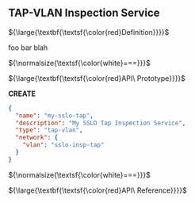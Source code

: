 ## TAP-VLAN Inspection Service

${\large{\textbf{\textsf{\color{red}Definition}}}}$

foo bar blah

${\normalsize{\textsf{\color{white}===}}}$

${\large{\textbf{\textsf{\color{red}API\ Prototype}}}}$

**CREATE**
```json
{
  "name": "my-sslo-tap",
  "description": "My SSLO Tap Inspection Service",
  "type": "tap-vlan",
  "network": {
    "vlan": "sslo-insp-tap"
  }
}
```

${\normalsize{\textsf{\color{white}===}}}$

${\large{\textbf{\textsf{\color{red}API\ Reference}}}}$
